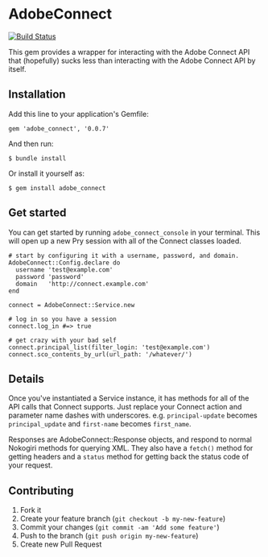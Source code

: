 # AdobeConnect

[![Build Status](https://secure.travis-ci.org/zachpendleton/adobe_connect.png)](http://travis-ci.org/zachpendleton/adobe_connect)

This gem provides a wrapper for interacting with the Adobe Connect API that
(hopefully) sucks less than interacting with the Adobe Connect API by itself.

## Installation

Add this line to your application's Gemfile:

    gem 'adobe_connect', '0.0.7'

And then run:

    $ bundle install

Or install it yourself as:

    $ gem install adobe_connect

## Get started

You can get started by running `adobe_connect_console` in your terminal. This
will open up a new Pry session with all of the Connect classes loaded.

    # start by configuring it with a username, password, and domain.
    AdobeConnect::Config.declare do
      username 'test@example.com'
      password 'password'
      domain   'http://connect.example.com'
    end

    connect = AdobeConnect::Service.new

    # log in so you have a session
    connect.log_in #=> true

    # get crazy with your bad self
    connect.principal_list(filter_login: 'test@example.com')
    connect.sco_contents_by_url(url_path: '/whatever/')

## Details

Once you've instantiated a Service instance, it has methods for all of the API
calls that Connect supports. Just replace your Connect action and parameter
name dashes with underscores. e.g. `principal-update` becomes
`principal_update` and `first-name` becomes `first_name`.

Responses are AdobeConnect::Response objects, and respond to normal Nokogiri
methods for querying XML. They also have a `fetch()` method for getting headers
and a `status` method for getting back the status code of your request.

## Contributing

1. Fork it
2. Create your feature branch (`git checkout -b my-new-feature`)
3. Commit your changes (`git commit -am 'Add some feature'`)
4. Push to the branch (`git push origin my-new-feature`)
5. Create new Pull Request
